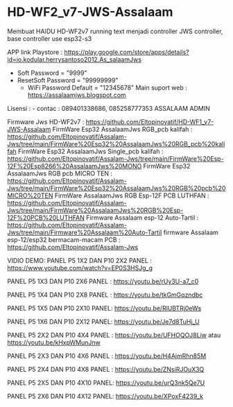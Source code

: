# HD-WF2_v7-JWS-Assalaam
Membuat HAIDU HD-WF2v7 running text menjadi controller JWS controller, base controller use esp32-s3

APP link Playstore : https://play.google.com/store/apps/details?id=io.kodular.herrysantoso2012.As_salaamJws

* Soft Password = "9999"
* ResetSoft Password = "99999999"
	* WiFi Password Default = "12345678"
Main suport web : https://assalaamjws.blogspot.com

Lisensi : - contac : 089401338686, 085258777353 ASSALAAM ADMIN

Firmware Jws HD-WF2v7 : https://github.com/Eltopinovatif/HD-WF1_v7-JWS-Assalaam
FirmWare Esp32 AssalaamJws RGB_pcb kalifah : https://github.com/Eltopinovatif/Assalam-Jws/tree/main/FirmWare%20Esp32%20AssalaamJws%20RGB_pcb%20kalifah
FirmWare Esp32 AssalaamJws Single_pcb kalifah : https://github.com/Eltopinovatif/Assalam-Jws/tree/main/FirmWare%20Esp-12F%20Esp8266%20AssalaamJws%20MONO
FirmWare Esp32 AssalaamJws RGB pcb MICRO TEN : https://github.com/Eltopinovatif/Assalam-Jws/tree/main/FirmWare%20Esp32%20AssalaamJws%20RGB%20pcb%20MICRO%20TEN
FirmWare AssalaamJws RGB Esp-12F PCB LUTHFAN : https://github.com/Eltopinovatif/Assalam-Jws/tree/main/FirmWare%20AssalaamJws%20RGB%20Esp-12F%20PCB%20LUTHFAN
Firmware Assalaam esp-12 Auto-Tartil : https://github.com/Eltopinovatif/Assalam-Jws/tree/main/Firmware%20Assalaam%20Auto-Tartil
firmware Assalaam esp-12/esp32 bermacam-macam PCB : https://github.com/Eltopinovatif/Assalam-Jws

VIDIO DEMO: PANEL P5 1X2 DAN P10 2X2 PANEL : https://www.youtube.com/watch?v=EP0S3HSJg_g

PANEL P5 1X3 DAN P10 2X6 PANEL : https://youtu.be/rUy3U-a7_c0

PANEL P5 1X4 DAN P10 2X8 PANEL : https://youtu.be/tkGmGqzndbc

PANEL P5 1X5 DAN P10 2X10 PANEL: https://youtu.be/RlUBTRj0eWs

PANEL P5 1X6 DAN P10 2X12 PANEL: https://youtu.be/Je7d8TuHj_U

PANEL P5 2X2 DAN P10 4X4 PANEL : https://youtu.be/UFHOQOJ8Liw atau https://youtu.be/kHxpWMunJnw

PANEL P5 2X3 DAN P10 4X6 PANEL : https://youtu.be/H4AjmRhn85M

PANEL P5 2X4 DAN P10 4X8 PANEL : https://youtu.be/ZNsiRJOuX3Q

PANEL P5 2X5 DAN P10 4X10 PANEL: https://youtu.be/urQ3nk5Qe7U

PANEL P5 2X6 DAN P10 4X12 PANEL: https://youtu.be/XPoxF4239_k
